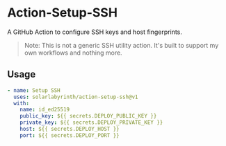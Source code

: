 # Action-Setup-SSH

A GitHub Action to configure SSH keys and host fingerprints.

> Note: This is not a generic SSH utility action. It's built to support my own workflows and nothing more.

## Usage

```yml
- name: Setup SSH
  uses: solarlabyrinth/action-setup-ssh@v1
  with:
    name: id_ed25519
    public_key: ${{ secrets.DEPLOY_PUBLIC_KEY }}
    private_key: ${{ secrets.DEPLOY_PRIVATE_KEY }}
    host: ${{ secrets.DEPLOY_HOST }}
    port: ${{ secrets.DEPLOY_PORT }}
```
